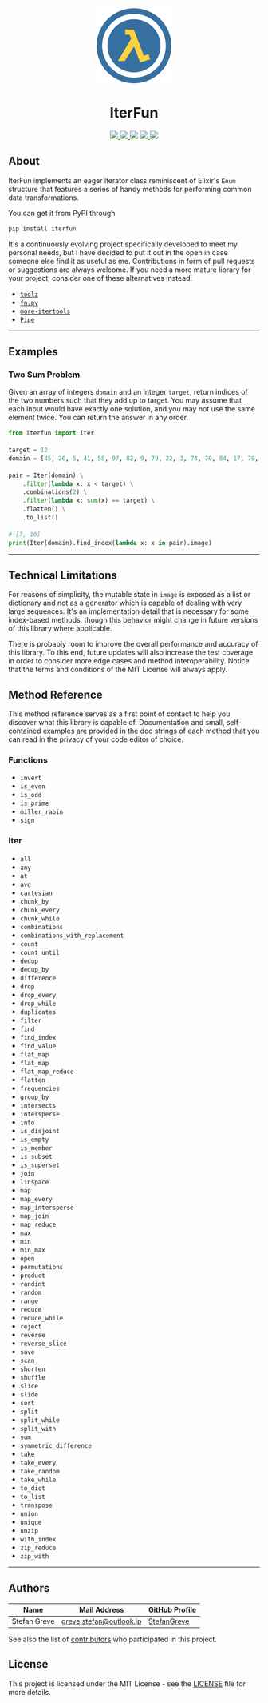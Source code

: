 <p align="center">
  <a title="Project Logo">
    <img height="150" style="margin-top:15px" src="https://github.com/StefanGreve/iterfun/blob/master/iterfun.svg">
  </a>
</p>

<h1 align="center">IterFun</h1>

<p align="center">
    <a href="https://github.com/StefanGreve/iterfun/actions?query=workflow%3ACI" title="Continuous Integration" target="_blank">
        <img src="https://github.com/StefanGreve/iterfun/actions/workflows/python-app.yml/badge.svg">
    </a>
    <a href="https://github.com/StefanGreve/iterfun" title="Release Version">
        <img src="https://img.shields.io/pypi/v/iterfun?color=blue&label=Release">
    </a>
    <a title="Supported Python Versions">
        <img src="https://img.shields.io/pypi/pyversions/iterfun">
    </a>
    <a href="https://www.gnu.org/licenses/gpl-3.0.en.html" title="License Information" target="_blank" rel="noopener noreferrer">
        <img src="https://img.shields.io/badge/License-MIT-blue.svg">
    </a>
    <a title="Downloads per Month">
        <img src="https://img.shields.io/pypi/dm/iterfun">
    </a>
</p>

## About

IterFun implements an eager iterator class reminiscent of Elixir's `Enum` structure
that features a series of handy methods for performing common data transformations.

You can get it from PyPI through

```powershell
pip install iterfun
```

It's a continuously evolving project specifically developed to meet my personal
needs, but I have decided to put it out in the open in case someone else find it
as useful as me. Contributions in form of pull requests or suggestions are always
welcome. If you need a more mature library for your project, consider one of these
alternatives instead:

- [`toolz`](https://github.com/pytoolz/toolz)
- [`fn.py`](https://github.com/kachayev/fn.py)
- [`more-itertools`](https://github.com/more-itertools/more-itertools)
- [`Pipe`](https://github.com/JulienPalard/Pipe)

---

## Examples

### Two Sum Problem

Given an array of integers `domain` and an integer `target`, return indices of the
two numbers such that they add up to target. You may assume that each input would
have exactly one solution, and you may not use the same element twice. You can
return the answer in any order.

```python
from iterfun import Iter

target = 12
domain = [45, 26, 5, 41, 58, 97, 82, 9, 79, 22, 3, 74, 70, 84, 17, 79, 41, 96, 13, 89]

pair = Iter(domain) \
    .filter(lambda x: x < target) \
    .combinations(2) \
    .filter(lambda x: sum(x) == target) \
    .flatten() \
    .to_list()

# [7, 10]
print(Iter(domain).find_index(lambda x: x in pair).image)
```

---

## Technical Limitations

For reasons of simplicity, the mutable state in `image` is exposed as a list or
dictionary and not as a generator which is capable of dealing with very large
sequences. It's an implementation detail that is necessary for some index-based methods,
though this behavior might change in future versions of this library where applicable.

There is probably room to improve the overall performance and accuracy of this library.
To this end, future updates will also increase the test coverage in order to consider
more edge cases and method interoperability. Notice that the terms and conditions
of the MIT License will always apply.

## Method Reference

This method reference serves as a first point of contact to help you discover
what this library is capable of. Documentation and small, self-contained examples
are provided in the doc strings of each method that you can read in the privacy of
your code editor of choice.

### Functions

- `invert`
- `is_even`
- `is_odd`
- `is_prime`
- `miller_rabin`
- `sign`

### Iter

- `all`
- `any`
- `at`
- `avg`
- `cartesian`
- `chunk_by`
- `chunk_every`
- `chunk_while`
- `combinations`
- `combinations_with_replacement`
- `count`
- `count_until`
- `dedup`
- `dedup_by`
- `difference`
- `drop`
- `drop_every`
- `drop_while`
- `duplicates`
- `filter`
- `find`
- `find_index`
- `find_value`
- `flat_map`
- `flat_map`
- `flat_map_reduce`
- `flatten`
- `frequencies`
- `group_by`
- `intersects`
- `intersperse`
- `into`
- `is_disjoint`
- `is_empty`
- `is_member`
- `is_subset`
- `is_superset`
- `join`
- `linspace`
- `map`
- `map_every`
- `map_intersperse`
- `map_join`
- `map_reduce`
- `max`
- `min`
- `min_max`
- `open`
- `permutations`
- `product`
- `randint`
- `random`
- `range`
- `reduce`
- `reduce_while`
- `reject`
- `reverse`
- `reverse_slice`
- `save`
- `scan`
- `shorten`
- `shuffle`
- `slice`
- `slide`
- `sort`
- `split`
- `split_while`
- `split_with`
- `sum`
- `symmetric_difference`
- `take`
- `take_every`
- `take_random`
- `take_while`
- `to_dict`
- `to_list`
- `transpose`
- `union`
- `unique`
- `unzip`
- `with_index`
- `zip_reduce`
- `zip_with`

---

## Authors

| Name             | Mail Address            | GitHub Profile                                |
|------------------|-------------------------|-----------------------------------------------|
| Stefan Greve     | greve.stefan@outlook.jp | [StefanGreve](https://github.com/StefanGreve) |

See also the list of [contributors](https://github.com/stefangreve/iterfun/contributors)
who participated in this project.

## License

This project is licensed under the MIT License - see the [LICENSE](LICENSE) file
for more details.
